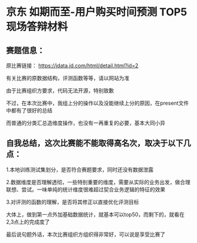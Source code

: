 京东 如期而至-用户购买时间预测 TOP5现场答辩材料
===

赛题信息：
---
原比赛链接：
https://jdata.jd.com/html/detail.html?id=2

有关比赛的原数据结构，评测函数等等，请以网站为准

由于比赛组织方要求，代码无法开源，特别致歉

不过，在本次比赛中，我组上分的操作以及没能继续上分的原因，在present文件中都有了很好的总结

而普通的分类汇总造维度操作，也没有一再重复的必要，基本大同小异



自我总结，这次比赛能不能取得高名次，取决于以下几点：
---
1.本地训练测试集划分，是否符合赛题要求，同时还没有数据泄露

2.数据维度是否理解透彻，一些特别重要的维度，需要从实际的业务出发，做合理联想、尝试。一味单纯的统计维度很难超过契合业务逻辑的特征的效果

3.对评测的函数的理解，是否将其修正以直接优化评测目标

大体上，做到第一点外加基础数据统计，就基本可以top50，而剩下的，就看在2,3点上的完成度了


   
最后说句题外话，本次比赛组织方组织得非常好，可以说是享受比赛了

